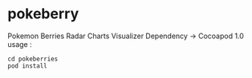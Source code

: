 # pokeberry
Pokemon Berries Radar Charts Visualizer
Dependency -> Cocoapod 1.0
usage :
```
cd pokeberries
pod install
```
